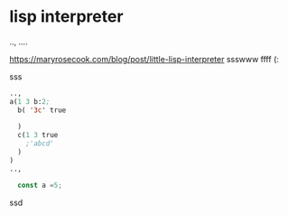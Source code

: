 # lisp interpreter

..,
....

https://maryrosecook.com/blog/post/little-lisp-interpreter
ssswww
ffff 
(:

sss
```lisp
..,
a(1 3 b:2;   
  b( '3c' true  
   
  )  
  c(1 3 true  
  	;'abcd'
  )
)
..,
```

```js
  const a =5;
```

ssd